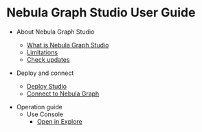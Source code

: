 # Nebula Graph Studio User Guide

- About Nebula Graph Studio
  - [What is Nebula Graph Studio](about-studio/st-ug-what-is-graph-studio.md)
  <!--- [Glossary] [DOC_TO_DO]-->
  - [Limitations](about-studio/st-ug-limitations.md)
  - [Check updates](about-studio/st-ug-check-updates.md)
  <!--- [FAQ] [DOC_TO_DO]-->

- Deploy and connect
  - [Deploy Studio](install-configure/st-ug-deploy.md)
  - [Connect to Nebula Graph](install-configure/st-ug-connect.md)
  <!--- [Clear connection] [DOC_TO_DO]-->

<!--- Quick start [DOC_TO_DO]
  - [Design a schema](quick-start/st-ug-plan-schema.md)
  - [Create a schema](quick-start/st-ug-create-schema.md)
  - [Import data](quick-start/st-ug-import-data.md)
  - [Query graph data](quick-start/st-ug-explore.md)-->

- Operation guide
  <!-- - Use Schema
    - [Operate graph spaces](manage-schema/st-ug-crud-space.md)
    - [Operate tags](manage-schema/st-ug-crud-tag.md)
    - [Operate edge types](manage-schema/st-ug-crud-edge-type.md)
    - [Operate indexes](manage-schema/st-ug-crud-index.md)-->
  <!--- [Use Explore][DOC_TO_DO]-->
  - Use Console
    <!--- [Introduce Console][DOC_TO_DO]-->
    - [Open in Explore](use-console/st-ug-open-in-explore.md)
    <!--- [View subgraphs]
    - [Export as CSV files][DOC_TO_DO]
    - Best practices [DOC_TO_DO]
  - Troubleshooting [DOC_TO_DO]
  - Connection
  - Error messages-->
